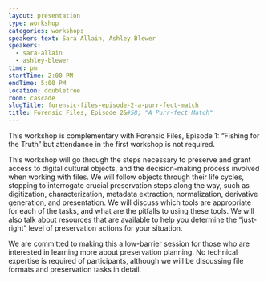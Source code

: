 ```yaml
---
layout: presentation
type: workshop
categories: workshops
speakers-text: Sara Allain, Ashley Blewer
speakers:
  - sara-allain
  - ashley-blewer
time: pm
startTime: 2:00 PM
endTime: 5:00 PM
location: doubletree
room: cascade
slugTitle: forensic-files-episode-2-a-purr-fect-match
title: Forensic Files, Episode 2&#58; "A Purr-fect Match"
---
```


This workshop is complementary with Forensic Files, Episode 1: “Fishing for the Truth” but attendance in the first workshop is not required.

This workshop will go through the steps necessary to preserve and grant access to digital cultural objects, and the decision-making process involved when working with files. We will follow objects through their life cycles, stopping to interrogate crucial preservation steps along the way, such as digitization, characterization, metadata extraction,  normalization, derivative generation, and presentation. We will discuss which tools are appropriate for each of the tasks, and what are the pitfalls to using these tools. We will also talk about resources that are available to help you determine the “just-right” level of preservation actions for your situation.

We are committed to making this a low-barrier session for those who are interested in learning more about preservation planning. No technical expertise is required of participants, although we will be discussing file formats and preservation tasks in detail.
